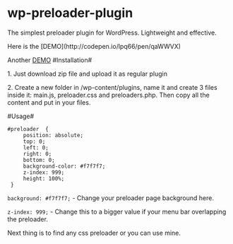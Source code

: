 # wp-preloader-plugin
<p>The simplest preloader plugin for WordPress. Lightweight and effective.</p>
Here is the [DEMO](http://codepen.io/lpq66/pen/qaWWVX)

Another [DEMO](http://codepen.io/lpq66/pen/xEKLQb)
#Installation#
<p>1. Just download zip file and upload it as regular plugin<p>
<p>2. Create a new folder in /wp-content/plugins, name it and create 3 files inside it: main.js, preloader.css and preloaders.php. Then copy all the content and put in your files.</p>

#Usage#
```
#preloader  {
     position: absolute;
     top: 0;
     left: 0;
     right: 0;
     bottom: 0;
     background-color: #f7f7f7;
     z-index: 999;
     height: 100%;
 }

```
`background: #f7f7f7;`  - Change your preloader page background here.

`z-index: 999;` - Change this to a bigger value if your menu bar overlapping the preloader. 

Next thing is to find any css preloader or you can use mine.
